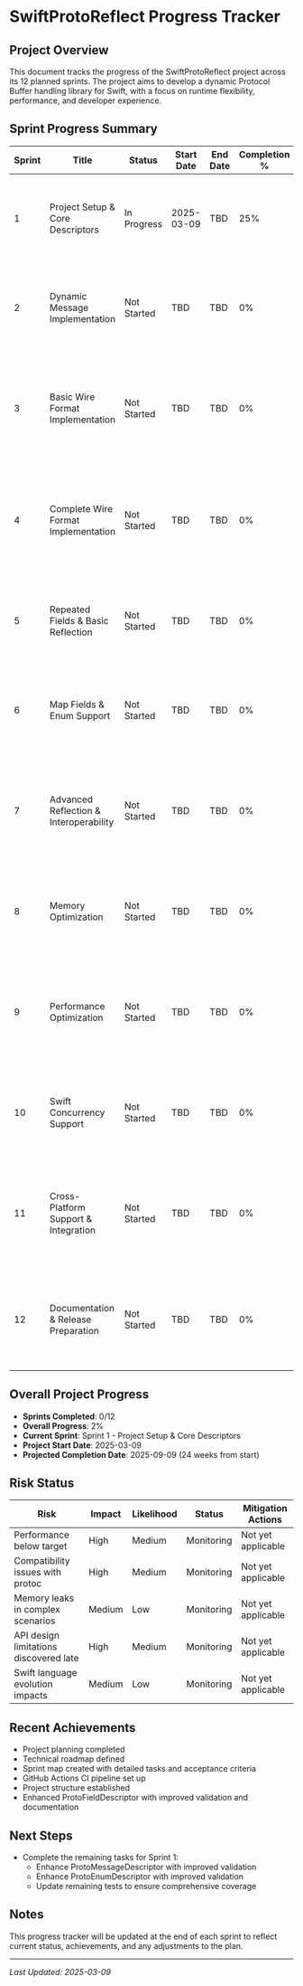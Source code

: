 # SwiftProtoReflect Progress Tracker

## Project Overview

This document tracks the progress of the SwiftProtoReflect project across its 12 planned sprints. The project aims to develop a dynamic Protocol Buffer handling library for Swift, with a focus on runtime flexibility, performance, and developer experience.

## Sprint Progress Summary

| Sprint | Title | Status | Start Date | End Date | Completion % | Key Deliverables Status |
|--------|-------|--------|------------|----------|--------------|-------------------------|
| 1 | Project Setup & Core Descriptors | In Progress | 2025-03-09 | TBD | 25% | <ul><li>[x] CI/CD Pipeline</li><li>[ ] Core Descriptor Types</li><li>[ ] Unit Tests</li><li>[ ] Initial Documentation</li></ul> |
| 2 | Dynamic Message Implementation | Not Started | TBD | TBD | 0% | <ul><li>[ ] Value Representation</li><li>[ ] Dynamic Message</li><li>[ ] Field Access</li><li>[ ] Facade API</li></ul> |
| 3 | Basic Wire Format Implementation | Not Started | TBD | TBD | 0% | <ul><li>[ ] Varint Encoding/Decoding</li><li>[ ] Wire Type Handling</li><li>[ ] Basic Serialization</li><li>[ ] Basic Deserialization</li></ul> |
| 4 | Complete Wire Format Implementation | Not Started | TBD | TBD | 0% | <ul><li>[ ] String Field Handling</li><li>[ ] Nested Message Support</li><li>[ ] Fixed-Length Fields</li><li>[ ] Interoperability Tests</li></ul> |
| 5 | Repeated Fields & Basic Reflection | Not Started | TBD | TBD | 0% | <ul><li>[ ] Repeated Field Support</li><li>[ ] Basic Reflection</li><li>[ ] Field Validation</li><li>[ ] Field Encoders/Decoders</li></ul> |
| 6 | Map Fields & Enum Support | Not Started | TBD | TBD | 0% | <ul><li>[ ] Map Field Support</li><li>[ ] Enum Handling</li><li>[ ] Advanced Validation</li><li>[ ] Integration Tests</li></ul> |
| 7 | Advanced Reflection & Interoperability | Not Started | TBD | TBD | 0% | <ul><li>[ ] Advanced Reflection</li><li>[ ] SwiftProtobuf Interoperability</li><li>[ ] Schema Discovery</li><li>[ ] Example Applications</li></ul> |
| 8 | Memory Optimization | Not Started | TBD | TBD | 0% | <ul><li>[ ] Memory Optimization</li><li>[ ] Lazy Loading</li><li>[ ] Memory Pooling</li><li>[ ] Memory Profiling</li></ul> |
| 9 | Performance Optimization | Not Started | TBD | TBD | 0% | <ul><li>[ ] Serialization Performance</li><li>[ ] Deserialization Performance</li><li>[ ] Field Access Optimization</li><li>[ ] Caching Mechanisms</li></ul> |
| 10 | Swift Concurrency Support | Not Started | TBD | TBD | 0% | <ul><li>[ ] Thread Safety</li><li>[ ] Async APIs</li><li>[ ] Actor-Based Handling</li><li>[ ] Concurrency Examples</li></ul> |
| 11 | Cross-Platform Support & Integration | Not Started | TBD | TBD | 0% | <ul><li>[ ] Cross-Platform Testing</li><li>[ ] Combine Integration</li><li>[ ] SwiftUI Integration</li><li>[ ] Sample Applications</li></ul> |
| 12 | Documentation & Release Preparation | Not Started | TBD | TBD | 0% | <ul><li>[ ] API Documentation</li><li>[ ] Migration Guides</li><li>[ ] API Stability Tests</li><li>[ ] Release Candidate</li></ul> |

## Overall Project Progress

- **Sprints Completed**: 0/12
- **Overall Progress**: 2%
- **Current Sprint**: Sprint 1 - Project Setup & Core Descriptors
- **Project Start Date**: 2025-03-09
- **Projected Completion Date**: 2025-09-09 (24 weeks from start)

## Risk Status

| Risk | Impact | Likelihood | Status | Mitigation Actions |
|------|--------|------------|--------|-------------------|
| Performance below target | High | Medium | Monitoring | Not yet applicable |
| Compatibility issues with protoc | High | Medium | Monitoring | Not yet applicable |
| Memory leaks in complex scenarios | Medium | Low | Monitoring | Not yet applicable |
| API design limitations discovered late | High | Medium | Monitoring | Not yet applicable |
| Swift language evolution impacts | Medium | Low | Monitoring | Not yet applicable |

## Recent Achievements

- Project planning completed
- Technical roadmap defined
- Sprint map created with detailed tasks and acceptance criteria
- GitHub Actions CI pipeline set up
- Project structure established
- Enhanced ProtoFieldDescriptor with improved validation and documentation

## Next Steps

- Complete the remaining tasks for Sprint 1:
  - Enhance ProtoMessageDescriptor with improved validation
  - Enhance ProtoEnumDescriptor with improved validation
  - Update remaining tests to ensure comprehensive coverage

## Notes

This progress tracker will be updated at the end of each sprint to reflect current status, achievements, and any adjustments to the plan.

---

*Last Updated: 2025-03-09* 